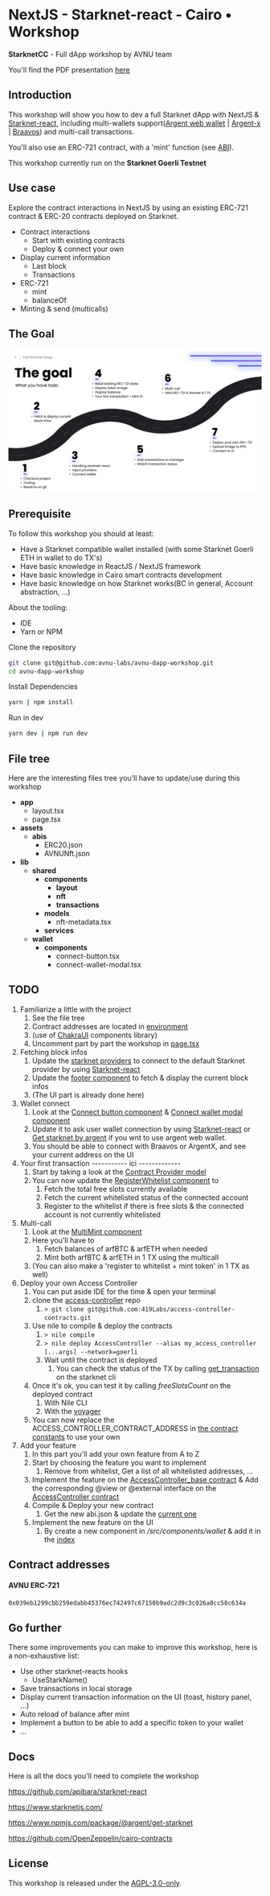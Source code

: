 # NextJS - Starknet-react - Cairo • Workshop

**StarknetCC** - Full dApp workshop by AVNU team

You'll find the PDF presentation [here](./files/presentation.pdf)

## Introduction

This workshop will show you how to dev a full Starknet dApp with NextJS & [Starknet-react](https://github.com/apibara/starknet-react), including multi-wallets support([Argent web wallet](https://github.com/argentlabs/argent-x) | [Argent-x](https://github.com/argentlabs/argent-x) | [Braavos](https://braavos.app/)) and multi-call transactions.

You'll also use an ERC-721 contract, with a 'mint' function (see [ABI](src/contracts/abis/AVNUNft.json)).

This workshop currently run on the **Starknet Goerli Testnet** 

## Use case

Explore the contract interactions in NextJS by using an existing ERC-721 contract & ERC-20 contracts deployed on Starknet.

- Contract interactions
    - Start with existing contracts
    - Deploy & connect your own
- Display current information
  - Last block
  - Transactions
- ERC-721 
    - mint
    - balanceOf
- Minting & send (multicalls)


## The Goal

![TODO](./files/todo.png "Title")

## Prerequisite

To follow this workshop you should at least:
- Have a Starknet compatible wallet installed (with some Starknet Goerli ETH in wallet to do TX's)
- Have basic knowledge in ReactJS / NextJS framework
- Have basic knowledge in Cairo smart contracts development
- Have basic knowledge on how Starknet works(BC in general, Account abstraction, ...)

About the tooling:
- IDE
- Yarn or NPM

Clone the repository

```bash
git clone git@github.com:avnu-labs/avnu-dapp-workshop.git
cd avnu-dapp-workshop
```

Install Dependencies

```bash
yarn | npm install 
```

Run in dev

```bash
yarn dev | npm run dev
```

## File tree

Here are the interesting files tree you'll have to update/use during this workshop

- __app__
  - layout.tsx
  - page.tsx
- __assets__
  - __abis__
    - ERC20.json
    - AVNUNft.json
- __lib__
    - __shared__
        - __components__
          - __layout__
          - __nft__
          - __transactions__
        - __models__
          - nft-metadata.tsx
        - __services__
    - __wallet__
        - __components__
          - connect-button.tsx
          - connect-wallet-modal.tsx

## TODO

1) Familiarize a little with the project
    1) See the file tree
    2) Contract addresses are located in [environment](/environment.ts)
    3) (use of [ChakraUI](https://chakra-ui.com/getting-started) components library)
    4) Uncomment part by part the workshop in [page.tsx](app/page.tsx)
2) Fetching block infos
    1) Update the [starknet providers](lib/shared/components/layout/provider.tsx) to connect to the default Starknet provider by using [Starknet-react](https://github.com/apibara/starknet-react)
    2) Update the [footer component](lib/shared/components/layout/footer.tsx) to fetch & display the current block infos
    3) (The UI part is already done here)
3) Wallet connect
    1) Look at the [Connect button component](lib/wallet/components/connect-button.tsx) & [Connect wallet modal component](lib/wallet/components/connect-wallet-modal.tsx)
    2) Update it to ask user wallet connection by using [Starknet-react](https://github.com/apibara/starknet-react) or [Get starknet by argent](https://github.com/argentlabs/argent-x) if you wnt to use argent web wallet.
    3) You should be able to connect with Braavos or ArgentX, and see your current address on the UI
4) Your first transaction ----------- ici -------------
    1) Start by taking a look at the [Contract Provider model](src/context/ContractProvider/model.ts)
    2) You can now update the [RegisterWhitelist component](src/components/wallet/RegisterWhitelist.tsx) to
        1) Fetch the total free slots currently available
        2) Fetch the current whitelisted status of the connected account
        3) Register to the whitelist if there is free slots & the connected account is not currently whitelisted
5) Multi-call
    1) Look at the [MultiMint component](src/components/wallet/MultiMint.tsx)
    2) Here you'll have to
        1) Fetch balances of arfBTC & arfETH when needed
        2) Mint both arfBTC & arfETH in 1 TX using the multicall
    3) (You can also make a 'register to whitelist + mint token' in 1 TX as well)
6) Deploy your own Access Controller
    1) You can put aside IDE for the time & open your terminal
    2) clone the [access-controller](https://github.com/419Labs/access-controller-contracts) repo
        1) ``> git clone git@github.com:419Labs/access-controller-contracts.git``
    3) Use nile to compile & deploy the contracts
        1) ``> nile compile``
        2) ``> nile deploy AccessController --alias my_access_controller [...args] --network=goerli``
        3) Wait until the contract is deployed
            1) You can check the status of the TX by calling [get_transaction](https://docs.starknet.io/docs/CLI/commands#starknet-get_transaction) on the starknet cli
    4) Once it's ok, you can test it by calling *freeSlotsCount* on the deployed contract
        1) With Nile CLI
        2) With the [voyager](https://goerli.voyager.online/)
    5) You can now replace the ACCESS_CONTROLLER_CONTRACT_ADDRESS in [the contract constants](src/contracts/addresses.ts) to use your own
7) Add your feature
    1) In this part you'll add your own feature from A to Z
    2) Start by choosing the feature you want to implement
        1) Remove from whitelist, Get a list of all whitelisted addresses, ...
    3) Implement the feature on the [AccessController_base contract](https://github.com/419Labs/access-controller-contracts/blob/main/contracts/libraries/AccessController_base.cairo) & Add the corresponding @view or @external interface on the [AccessController contract](https://github.com/419Labs/access-controller-contracts/blob/main/contracts/AccessController.cairo)
    4) Compile & Deploy your new contract
        1) Get the new abi.json & update the [current one](src/contracts/abis/AccessController.json)
    5) Implement the new feature on the UI
        1) By create a new component in */src/components/wallet* & add it in the [index](src/pages/index.tsx)

## Contract addresses

#### AVNU ERC-721
    0x039eb1299cbb259edabb45376ec742497c67150b9adc2d9c3c026a8cc58c634a

## Go further

There some improvements you can make to improve this workshop, here is a non-exhaustive list:

- Use other starknet-reacts hooks
  - UseStarkName()
- Save transactions in local storage
- Display current transaction information on the UI (toast, history panel, ...)
- Auto reload of balance after mint
- Implement a button to be able to add a specific token to your wallet
- ...

## Docs

Here is all the docs you'll need to complete the workshop

https://github.com/apibara/starknet-react

https://www.starknetjs.com/

https://www.npmjs.com/package/@argent/get-starknet

https://github.com/OpenZeppelin/cairo-contracts


## License

This workshop is released under the [AGPL-3.0-only](LICENSE).